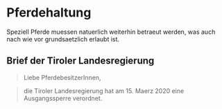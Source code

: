 # Pferdehaltung

Speziell Pferde muessen natuerlich weiterhin betraeut werden, was auch nach wie vor grundsaetzlich erlaubt ist. 

## Brief der Tiroler Landesregierung

> Liebe PferdebesitzerInnen,

> die Tiroler Landesregierung hat am 15. Maerz 2020 eine Ausgangssperre verordnet.
